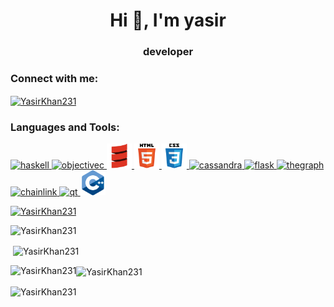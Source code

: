 <h1 align="center">Hi 👋, I'm yasir </h1>
<h3 align="center">developer </h3>

<h3 align="left">Connect with me:</h3>
<p align="left">
<a href="https://github.com/YasirKhan231" target="blank"><img align="center" src="https://raw.githubusercontent.com/rahuldkjain/github-profile-readme-generator/master/src/images/github.svg" alt="YasirKhan231" height="30" width="40" /></a>
</p>

<h3 align="left">Languages and Tools:</h3>
<p align="left"> <a href="#" target="_blank" rel="noreferrer"> <img src="https://upload.wikimedia.org/wikipedia/commons/1/1c/Haskell-Logo.svg" alt="haskell" width="40" height="40"/> </a> <a href="#" target="_blank" rel="noreferrer"> <img src="https://www.vectorlogo.zone/logos/apple_objectivec/apple_objectivec-icon.svg" alt="objectivec" width="40" height="40"/> </a> <a href="#" target="_blank" rel="noreferrer"> <img src="https://raw.githubusercontent.com/devicons/devicon/master/icons/scala/scala-original.svg" alt="scala" width="40" height="40"/> </a> <a href="#" target="_blank" rel="noreferrer"> <img src="https://raw.githubusercontent.com/devicons/devicon/master/icons/html5/html5-original-wordmark.svg" alt="html5" width="40" height="40"/> </a> <a href="#" target="_blank" rel="noreferrer"> <img src="https://raw.githubusercontent.com/devicons/devicon/master/icons/css3/css3-original-wordmark.svg" alt="css3" width="40" height="40"/> </a> <a href="#" target="_blank" rel="noreferrer"> <img src="https://www.vectorlogo.zone/logos/apache_cassandra/apache_cassandra-icon.svg" alt="cassandra" width="40" height="40"/> </a> <a href="#" target="_blank" rel="noreferrer"> <img src="https://www.vectorlogo.zone/logos/pocoo_flask/pocoo_flask-icon.svg" alt="flask" width="40" height="40"/> </a> <a href="#" target="_blank" rel="noreferrer"> <img src="https://raw.githubusercontent.com/simple-icons/simple-icons/develop/icons/thegraph.svg" alt="thegraph" width="40" height="40"/> </a> <a href="#" target="_blank" rel="noreferrer"> <img src="https://raw.githubusercontent.com/simple-icons/simple-icons/develop/icons/chainlink.svg" alt="chainlink" width="40" height="40"/> </a> <a href="#" target="_blank" rel="noreferrer"> <img src="https://upload.wikimedia.org/wikipedia/commons/0/0b/Qt_logo_2016.svg" alt="qt" width="40" height="40"/> </a> <a href="#" target="_blank" rel="noreferrer"> <img src="https://raw.githubusercontent.com/devicons/devicon/master/icons/cplusplus/cplusplus-original.svg" alt="cplusplus" width="40" height="40"/> </a></p>

<p align="left"> <a href="https://github.com/ryo-ma/github-profile-trophy"><img src="https://github-profile-trophy.vercel.app/?username=YasirKhan231&theme=gruvbox" alt="YasirKhan231" /></a> </p>

<p align="left"> <img src="https://komarev.com/ghpvc/?username=YasirKhan231&label=Profile%20views&color=0e75b6&style=flat" alt="YasirKhan231" /> </p>

<p>&nbsp;<img align="center" src="https://github-readme-stats.vercel.app/api?username=YasirKhan231&show_icons=true&locale=en&theme=gruvbox" alt="YasirKhan231" /></p>

<p><img align="left" src="https://github-readme-stats.vercel.app/api/top-langs?username=YasirKhan231&show_icons=true&locale=en&layout=compact&theme=gruvbox" alt="YasirKhan231" /></p>

<p><img align="center" src="https://github-readme-streak-stats.herokuapp.com/?user=YasirKhan231&theme=gruvbox" alt="YasirKhan231" /></p>

<p><img align="center" src="https://github-readme-stats.vercel.app/api?username=YasirKhan231&show_icons=true&count_private=true&theme=gruvbox" alt="YasirKhan231" /></p>


